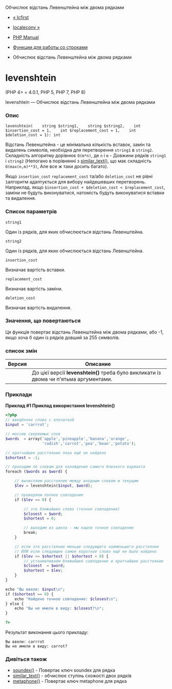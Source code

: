 Обчислює відстань Левенштейна між двома рядками

-   [« lcfirst](function.lcfirst.html)
    
-   [localeconv »](function.localeconv.html)
    
-   [PHP Manual](index.html)
    
-   [Функции для работы со строками](ref.strings.html)
    
-   Обчислює відстань Левенштейна між двома рядками
    

# levenshtein

(PHP 4> = 4.0.1, PHP 5, PHP 7, PHP 8)

levenshtein — Обчислює відстань Левенштейна між двома рядками

### Опис

```methodsynopsis
levenshtein(    string $string1,    string $string2,    int $insertion_cost = 1,    int $replacement_cost = 1,    int $deletion_cost = 1): int
```

Відстань Левенштейна - це мінімальна кількість вставок, замін та видалень символів, необхідна для перетворення `string1` в `string2`. Складність алгоритму дорівнює `O(m*n)`, де `n` і `m` - Довжини рядків `string1` і `string2` (Непогано в порівнянні з [similar\_text()](function.similar-text.html), що має складність `O(max(n,m)**3)`, Але все ж таки досить багато).

Якщо `insertion_cost` `replacement_cost` та/або `deletion_cost` не рівні `1`алгоритм адаптується для вибору найдешевших перетворень. Наприклад. якщо `$insertion_cost + $deletion_cost < $replacement_cost`, заміни не будуть виконуватися, натомість будуть виконуватися вставки та видалення.

### Список параметрів

`string1`

Один із рядків, для яких обчислюється відстань Левенштейна.

`string2`

Один із рядків, для яких обчислюється відстань Левенштейна.

`insertion_cost`

Визначає вартість вставки.

`replacement_cost`

Визначає вартість заміни.

`deletion_cost`

Визначає вартість видалення.

### Значення, що повертаються

Ця функція повертає відстань Левенштейна між двома рядками, або -1, якщо хоча б один із рядків довший за 255 символів.

### список змін

| Версия | Описание                                                                               |
|--------|----------------------------------------------------------------------------------------|
|        | До цієї версії **levenshtein()** треба було викликати із двома чи п'ятьма аргументами. |

### Приклади

**Приклад #1 Приклад використання **levenshtein()****

```php
<?php
// введённое слово с опечаткой
$input = 'carrrot';

// массив сверяемых слов
$words  = array('apple','pineapple','banana','orange',
                'radish','carrot','pea','bean','potato');

// кратчайшее расстояние пока ещё не найдено
$shortest = -1;

// проходим по словам для нахождения самого близкого варианта
foreach ($words as $word) {

    // вычисляем расстояние между входным словом и текущим
    $lev = levenshtein($input, $word);

    // проверяем полное совпадение
    if ($lev == 0) {

        // это ближайшее слово (точное совпадение)
        $closest = $word;
        $shortest = 0;

        // выходим из цикла - мы нашли точное совпадение
        break;
    }

    // если это расстояние меньше следующего наименьшего расстояния
    // ИЛИ если следующее самое короткое слово ещё не было найдено
    if ($lev <= $shortest || $shortest < 0) {
        // устанивливаем ближайшее совпадение и кратчайшее расстояние
        $closest  = $word;
        $shortest = $lev;
    }
}

echo "Вы ввели: $input\n";
if ($shortest == 0) {
    echo "Найдено точное совпадение: $closest\n";
} else {
    echo "Вы не имели в виду: $closest?\n";
}

?>
```

Результат виконання цього прикладу:

```
Вы ввели: carrrot
Вы не имели в виду: carrot?
```

### Дивіться також

-   [soundex()](function.soundex.html) - Повертає ключ soundex для рядка
-   [similar\_text()](function.similar-text.html) - обчислює ступінь схожості двох рядків
-   [metaphone()](function.metaphone.html) - Повертає ключ metaphone для рядка